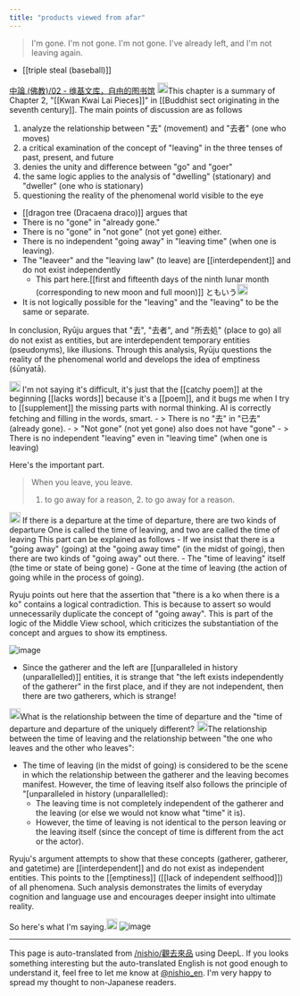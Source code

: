 ```yaml
---
title: "products viewed from afar"
---
```


> I'm gone. I'm not gone. I'm not gone.
> I've already left, and I'm not leaving again.
- [[triple steal (baseball)]]


[中論 (佛教)/02 - 维基文库，自由的图书馆](https://zh.wikisource.org/wiki/%E4%B8%AD%E8%AB%96_(%E4%BD%9B%E6%95%99)/02)
<img src='https://scrapbox.io/api/pages/nishio-en/claude/icon' alt='claude.icon' height="19.5"/>This chapter is a summary of Chapter 2, "[[Kwan Kwai Lai Pieces]]" in [[Buddhist sect originating in the seventh century]]. The main points of discussion are as follows
1. analyze the relationship between "去" (movement) and "去者" (one who moves)
2. a critical examination of the concept of "leaving" in the three tenses of past, present, and future
3. denies the unity and difference between "go" and "goer"
4. the same logic applies to the analysis of "dwelling" (stationary) and "dweller" (one who is stationary)
5. questioning the reality of the phenomenal world visible to the eye

- [[dragon tree (Dracaena draco)]] argues that
- There is no "gone" in "already gone."
- There is no "gone" in "not gone" (not yet gone) either.
- There is no independent "going away" in "leaving time" (when one is leaving).
- The "leaveer" and the "leaving law" (to leave) are [[interdependent]] and do not exist independently
    - This part here.[[first and fifteenth days of the ninth lunar month (corresponding to new moon and full moon)]] ともいう<img src='https://scrapbox.io/api/pages/nishio-en/nishio/icon' alt='nishio.icon' height="19.5"/>
- It is not logically possible for the "leaving" and the "leaving" to be the same or separate.

In conclusion, Ryūju argues that "去", "去者", and "所去処" (place to go) all do not exist as entities, but are interdependent temporary entities (pseudonyms), like illusions. Through this analysis, Ryūju questions the reality of the phenomenal world and develops the idea of emptiness (śūnyatā).

<img src='https://scrapbox.io/api/pages/nishio-en/nishio/icon' alt='nishio.icon' height="19.5"/>
I'm not saying it's difficult, it's just that the [[catchy poem]] at the beginning [[lacks words]] because it's a [[poem]], and it bugs me when I try to [[supplement]] the missing parts with normal thinking.
AI is correctly fetching and filling in the words, smart.
- >  There is no "去" in "已去" (already gone).
- >  "Not gone" (not yet gone) also does not have "gone"
- >  There is no independent "leaving" even in "leaving time" (when one is leaving)

Here's the important part.
> When you leave, you leave.
> 1. to go away for a reason, 2. to go away for a reason.
<img src='https://scrapbox.io/api/pages/nishio-en/claude/icon' alt='claude.icon' height="19.5"/>
If there is a departure at the time of departure, there are two kinds of departure
One is called the time of leaving, and two are called the time of leaving
This part can be explained as follows
- If we insist that there is a "going away" (going) at the "going away time" (in the midst of going), then there are two kinds of "going away" out there.
    - The "time of leaving" itself (the time or state of being gone)
    - Gone at the time of leaving (the action of going while in the process of going).

Ryuju points out here that the assertion that "there is a ko when there is a ko" contains a logical contradiction. This is because to assert so would unnecessarily duplicate the concept of "going away". This is part of the logic of the Middle View school, which criticizes the substantiation of the concept and argues to show its emptiness.

![image](https://gyazo.com/9274d0843aff34093454a32221652698/thumb/1000)
- Since the gatherer and the left are [[unparalleled in history (unparallelled)]] entities, it is strange that "the left exists independently of the gatherer" in the first place, and if they are not independent, then there are two gatherers, which is strange!

<img src='https://scrapbox.io/api/pages/nishio-en/nishio/icon' alt='nishio.icon' height="19.5"/>What is the relationship between the time of departure and the "time of departure and departure of the uniquely different?
<img src='https://scrapbox.io/api/pages/nishio-en/claude/icon' alt='claude.icon' height="19.5"/>The relationship between the time of leaving and the relationship between "the one who leaves and the other who leaves":
- The time of leaving (in the midst of going) is considered to be the scene in which the relationship between the gatherer and the leaving becomes manifest. However, the time of leaving itself also follows the principle of "[unparalleled in history (unparallelled):
    - The leaving time is not completely independent of the gatherer and the leaving (or else we would not know what "time" it is).
    - However, the time of leaving is not identical to the person leaving or the leaving itself (since the concept of time is different from the act or the actor).

Ryuju's argument attempts to show that these concepts (gatherer, gatherer, and gatetime) are [[interdependent]] and do not exist as independent entities. This points to the [[emptiness]] ([[lack of independent selfhood]]) of all phenomena.
Such analysis demonstrates the limits of everyday cognition and language use and encourages deeper insight into ultimate reality.

So here's what I'm saying.<img src='https://scrapbox.io/api/pages/nishio-en/nishio/icon' alt='nishio.icon' height="19.5"/>
![image](https://gyazo.com/4320b8c9b56d5ea13fd36e9cfb0dee4e/thumb/1000)


---
This page is auto-translated from [/nishio/觀去來品](https://scrapbox.io/nishio/觀去來品) using DeepL. If you looks something interesting but the auto-translated English is not good enough to understand it, feel free to let me know at [@nishio_en](https://twitter.com/nishio_en). I'm very happy to spread my thought to non-Japanese readers.